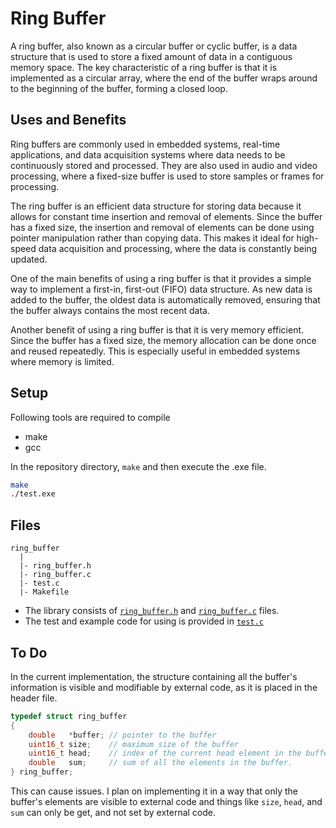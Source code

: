 # Ring Buffer

A ring buffer, also known as a circular buffer or cyclic buffer, is a data structure
that is used to store a fixed amount of data in a contiguous memory space. The key 
characteristic of a ring buffer is that it is implemented as a circular array, where
the end of the buffer wraps around to the beginning of the buffer, forming a closed 
loop.


## Uses and Benefits

Ring buffers are commonly used in embedded systems, real-time applications, and data
acquisition systems where data needs to be continuously stored and processed. They
are also used in audio and video processing, where a fixed-size buffer is used to
store samples or frames for processing.

The ring buffer is an efficient data structure for storing data because it allows for
constant time insertion and removal of elements. Since the buffer has a fixed size,
the insertion and removal of elements can be done using pointer manipulation rather
than copying data. This makes it ideal for high-speed data acquisition and processing,
where the data is constantly being updated.

One of the main benefits of using a ring buffer is that it provides a simple way to
implement a first-in, first-out (FIFO) data structure. As new data is added to the
buffer, the oldest data is automatically removed, ensuring that the buffer always
contains the most recent data.

Another benefit of using a ring buffer is that it is very memory efficient. Since the
buffer has a fixed size, the memory allocation can be done once and reused repeatedly.
This is especially useful in embedded systems where memory is limited.


## Setup

Following tools are required to compile
- make
- gcc

In the repository directory, `make` and then execute the .exe file.
```bash
make
./test.exe
```

## Files
```
ring_buffer
  |
  |- ring_buffer.h
  |- ring_buffer.c
  |- test.c
  |- Makefile 
```
- The library consists of [`ring_buffer.h`](ring_buffer.h) and [`ring_buffer.c`](ring_buffer.c) files.
- The test and example code for using is provided in [`test.c`](test.c)


## To Do

In the current implementation, the structure containing all the buffer's information
is visible and modifiable by external code, as it is placed in the header file.
```c
typedef struct ring_buffer
{
    double   *buffer; // pointer to the buffer
    uint16_t size;    // maximum size of the buffer
    uint16_t head;    // index of the current head element in the buffer
    double   sum;     // sum of all the elements in the buffer.
} ring_buffer;
```

This can cause issues. I plan on implementing it in a way that only the buffer's 
elements are visible to external code and things like `size`, `head`, and `sum` can
only be get, and not set by external code.